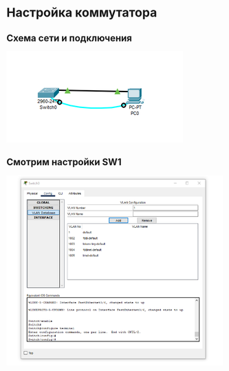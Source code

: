 # Настройка коммутатора

## Схема сети и подключения

![](https://github.com/Grotemast/STUDIES/blob/main/DZ%201/DZ%201%20JPG/Screenshot_1.png)

## Смотрим настройки SW1 

![](https://github.com/Grotemast/STUDIES/blob/main/DZ%201/DZ%201%20JPG/Screenshot_2.png)
